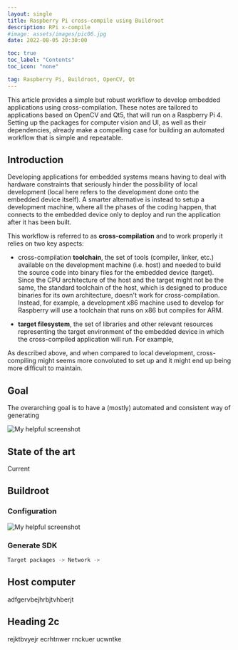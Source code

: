 ```yaml
---
layout: single
title: Raspberry Pi cross-compile using Buildroot 
description: RPi x-compile
#image: assets/images/pic06.jpg
date: 2022-08-05 20:30:00

toc: true
toc_label: "Contents"
toc_icon: "none"

tag: Raspberry Pi, Buildroot, OpenCV, Qt
---
```


This article provides a simple but robust workflow to develop embedded applications using cross-compilation.
These notes are tailored to applications based on OpenCV and Qt5, that will run on a Raspberry Pi 4.  
Setting up the packages for computer vision and UI, as well as their dependencies, already make a compelling case for building an automated workflow that is simple and repeatable.

## Introduction

Developing applications for embedded systems means having to deal with hardware constraints that seriously hinder the possibility of local development (local here refers to the development done onto the embedded device itself).
A smarter alternative is instead to setup a development machine, where all the phases of the coding happen, that connects to the embedded device only to deploy and run the application after it has been built.

This workflow is referred to as **cross-compilation** and to work properly it relies on two key aspects:

- cross-compilation **toolchain**, the set of tools (compiler, linker, etc.) available on the development machine (i.e. host) and needed to build the source code into binary files for the embedded device (target). Since the CPU architecture of the host and the target might not be the same, the standard toolchain of the host, which is designed to produce binaries for its own architecture, doesn't work for cross-compilation. Instead, for example, a development x86 machine used to develop for Raspberry will use a toolchain that runs on x86 but compiles for ARM.

- **target filesystem**, the set of libraries and other relevant resources representing the target environment of the embedded device in which the cross-compiled application will run. For example,

As described above, and when compared to local development, cross-compiling might seems more convoluted to set up and it might end up being more difficult to maintain.

## Goal

The overarching goal is to have a (mostly) automated and consistent way of generating

![My helpful screenshot](/assets/)

## State of the art

Current

## Buildroot

### Configuration

![My helpful screenshot](/assets/images/img1.jpeg)

### Generate SDK

``` bash
Target packages -> Network -> 
```

## Host computer

adfgervbejhrbjtvhberjt

## Heading 2c

rejktbvyejr  ecrhtnwer  rnckuer ucwntke
